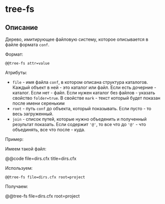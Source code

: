 
tree-fs
=======

Описание
--------

Дерево, имитирующее файловую систему, которое описывается в файле формата `conf`.

Формат:

```
@@tree-fs attr=value
```

Атрибуты:

* `file` - имя файла `conf`, в котором описана структура каталогов.
  Каждый объект в ней - это каталог или файл.
  Если есть дочерние - каталог. Если нет - файл.
  Если нужен каталог без файлов - указать свойство `folder=true`.
  В свойстве `mark` - текст который будет показан после имени сереньким
* `root` - путь `conf` до объекта, который показывать. Если пусто - то весь загруженный.
* `join` - список путей, которые нужно объеденить и полученный результат показать.
  Если содержит `'@'`, то все что до `'@'` - что объединять, все что после - куда.

Пример:

Имеем такой файл:

@@code file=dirs.cfx title=dirs.cfx

Используем:

```
@@tree-fs file=dirs.cfx root=project
```

Получаем:

@@tree-fs file=dirs.cfx root=project

